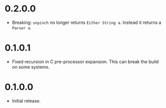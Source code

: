 0.2.0.0
=======

-   Breaking: `unpinch` no longer returns `Either String a`. Instead it returns
    a `Parser a`.

0.1.0.1
=======

-   Fixed recursion in C pre-processor expansion. This can break the build on
    some systems.

0.1.0.0
=======

-   Initial release.

